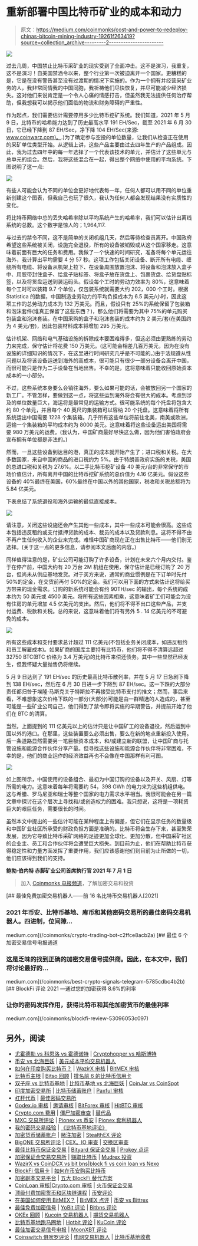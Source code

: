 # 重新部署中国比特币矿业的成本和动力

> 原文：<https://medium.com/coinmonks/cost-and-power-to-redeploy-chinas-bitcoin-mining-industry-19261f263419?source=collection_archive---------2----------------------->

![](img/84a92a1f064a6c35d2c3061a6d4ce64e.png)

过去几周，中国禁止比特币采矿业的现实受到了全面冲击。这不是演习，我重复，这不是演习！自美国禁酒令以来，整个行业第一次被迫离开一个国家。更糟糕的是，它是在没有警告甚至没有过渡期的情况下实施的。作为一个拥有并经营采矿业务的人，我非常同情我的中国同胞，我祈祷他们尽快恢复，并尽可能减少经济损失。这对他们来说肯定是一个令人心痛的情感打击，但虽然我无法提供任何治疗帮助，但我想我可以揭示他们面临的物流和财务障碍的严重性。

作为起点，我们需要估计需要停用多少比特币挖矿系统。我们知道，2021 年 5 月 9 日，比特币的哈希能力达到了历史最高水平 191 EH/Sec，截至 2021 年 6 月 30 日，它已经下降到 87 EH/Sec，净下降 104 EH/Sec(来源: [www.coinwarz.com)。](http://www.coinwarz.com).)为了确定参与空投的单位数量，让我们从检查正在使用的采矿单位类型开始。从逻辑上讲，这些产品主要由过去四年生产的产品组成。因此，我为过去四年中的每一年选择了一个代表该技术的单元，并估计了这些单元与总单元的组合。然后，我将这些混合在一起，得出整个网络中使用的平均系统。下图说明了这一点:

![](img/19c1885956d6382ae49df88341688765.png)

有些人可能会认为不同的单位会更好地代表每一年，任何人都可以用不同的单位重新创建这个图表，但我自己也玩了很久，我认为任何人都会发现结果没有实质性的变化。

将比特币网络中总的丢失哈希率除以平均系统产生的哈希率，我们可以估计出离线系统的总数。这个数字是惊人的；1,964,117.

与过去的禁令不同，这不是简单的关闭机组几天，然后等待检查员离开。中国政府希望这些系统被关闭，设施完全退役，所有的设备被销毁或从这个国家移走。这意味着前面有巨大的任务和费用。我做了一个快速的时间研究，准备将每个单元运往海外，我计算出平均需要 4 分 57 秒。这项工作包括关闭设备、断开所有电缆、缠绕所有电缆、将设备从机架上拉下、在设备周围放置泡沫、将设备和泡沫放入盒子中、用胶带封住盒子、给盒子贴标签、将盒子放在货盘上、包裹货盘、给货盘贴标签，以及将货盘运送到装运码头。假设每个工时的劳动力效率为 80%，这意味着每个工时可以装箱 9.7 个单位，仅包装系统就需要大约 202，000 个工时。根据 Statistica 的数据，中国制造业劳动力的平均负担成本为 6.5 美元/小时，因此这项工作的总劳动力成本为 132 万美元。而且，假设只有 25%的系统保留了包装箱和泡沫套件(谁真正保留了这些东西？)，那么他们将需要为其中 75%的单元购买包装盒和泡沫套装。在中国采购的盒子和泡沫套装的成本约为 2 美元/套(在美国约为 4 美元/套)，因此包装材料成本将增加 295 万美元。

估计机架、网络和电气基础设施的拆除成本要困难得多，但这必须由更熟练的劳动力来完成，保守估计将花费 150 万美元。(这可能会相差几百万美元，因为在没有设施的详细知识的情况下，在这里进行时间研究几乎是不可能的。)由于法规遵从性问题以及将该设备运送到海外的高成本，很可能只有很少一部分设备会离开中国，而很可能只是作为二手设备在当地出售。不幸的是，这将意味着只能收回原始资本成本的一小部分。

不过，这些系统本身要么会销往海外，要么如果可能的话，会被放回另一个国家的新工厂。不管怎样，要做到这一点，将这些运到海外将会有很大的成本。考虑到涉及的单位数量巨大，海运将是最常见的运输方式。很可能系统的每个托盘将包含大约 80 个单元，并且每个 40 英尺的集装箱可以容纳 20 个托盘。这意味着将所有系统运出中国需要 1228 个集装箱。几乎所有这些单位将前往北美，南美或欧洲，运输一个集装箱的平均成本约为 8000 美元。这意味着将这些设备运出美国将需要 980 万美元的运费。(我认为，中国矿商最好尽快这么做，因为他们害怕政府会宣布拥有单位都是非法的。)

然而，一旦这些设备到达目的港，真正的成本就开始产生了；进口税和关税。在大多数国家，来自中国的商品的进口税约为 5%。由于特朗普政府实施的关税，美国的总进口税和关税为 27.6%。以二手比特币挖矿设备 40 美元/台的非常保守的市场价值估计，所有离开中国的比特币挖矿系统的总价值为 4.16 亿美元。假设这些设备的 40%最终在美国，60%最终在中国以外的其他国家，税收和关税总额将为 5.84 亿美元。

下表总结了系统退役和海外运输的最低直接成本。

![](img/701351b7427469d30578543d81299ba1.png)

请注意，关闭这些设施还会产生其他一些成本，其中一些成本可能会很高。这些成本包括违反租约或支付抵押贷款的成本、裁员的成本以及贷款利息。这将不得不由不再产生任何收入的企业来完成。难怪中国矿商现在正在出售比特币——他们别无选择。(关于这一点的更多信息，请参阅本文后面的内容。)

同样值得注意的是，矿业公司可能订购了许多设备，计划在未来六个月内交付。鉴于在停产前，中国大约有 20 万台 2M 机组在使用，保守估计是已经订购了 20 万台，但尚未从供应基地发货。对于买方来说，通常的商业惯例是在下订单时先付 50%的定金，在交货前再付 50%的定金。我们可以用下面的方式来估计这将给买方带来的现金需求。订购的新系统可能会有约 90TH/sec 的输出，每个系统的成本约为 50 美元或 4500 美元。将所有这些因素相乘，这意味着矿工们可能会为没有住房的单元增加 4.5 亿美元的支出。然后，他们将不得不出口这些产品，并支付运费、税款和关税。总的来说，这意味着他们将有另外 5 . 14 亿美元的不可避免的成本。

![](img/b70408afad60378e050a65623d550214.png)

所有这些成本和支付要求总计超过 111 亿美元(不包括业务关闭成本，如违反租约和员工解雇成本)。如果矿商的国库主要持有比特币，他们将不得不清算远超过 32750 BTC(BTC 价格为 3.4 万美元)的比特币来偿还债务。其中一些显然已经发生，但我怀疑大量抛售仍将继续。

5 月 9 日达到了 191 EH/sec 的历史最高比特币散列率，并在 5 月 17 日急剧下降到 138 EH/sec，然后在 6 月 30 日进一步下降到 87 EH/sec。这一下跌的大部分责任都归咎于埃隆·马斯克关于特斯拉不再接受比特币支付的推文；然而，事后来看，不难想象这次价格下跌的一部分(大部分)可能是由一群精选的人造成的，甚至可能是一些矿业公司自己，他们得到了禁令即将实施的早期警告，并提前开始了他们在 BTC 的清算。

当然，上面提到的 111 亿美元以上的估计只是让中国矿工的设备退役，然后运到中国以外的港口。在那里，这些装置要么必须出售，要么在新的地点重新投入使用。后一条道路显然需要另一笔巨额资本成本，和/或建立新的联盟，让中国矿商与托管设施和能源合作伙伴分享产量。但寻找这些设施和能源合作伙伴将非常困难，不幸的是，他们的商业运作的经济效益再也不会像在中国那样有利可图。

![](img/8745f68f0809c0e24db63d97c5ac7e6f.png)

如上图所示，中国使用的设备组合、最初为中国订购的设备以及开关、风扇、灯等所需的电力。这意味着每年将需要约 54，398 GWh 的电力来为这些机组供电。这与希腊、罗马尼亚和瑞士等整个国家的电力需求水平相当。我很可能会在另一篇文章中探讨在这个层次上寻找和/或创造权力的困难。我只想说，这将是一项耗资巨大的艰巨任务，需要很长的时间。

虽然本文中提出的一些估计可能在某种程度上有偏差，但它们在显示任务的数量级和中国矿业社区所承受的财政负担方面是准确的。比特币将会生存下来，甚至繁荣发展，因为它导致比特币采矿网络的足迹更加全球化、更加分散，但中国采矿社区的企业主、员工和合作伙伴将会遭受巨大损失。到目前为止，他们在帮助比特币获得稳定性和力量方面发挥了重要作用，我们应该感谢他们到目前为止所做的一切，他们应该得到我们的支持。

**鲍勃·伯内特
赤脚矿业公司首席执行官
2021 年 7 月 1 日**

> 加入 [Coinmonks 电报频道](https://t.me/coincodecap)，了解加密交易和投资

[](/coinmonks/crypto-trading-bot-c2ffce8acb2a) [## 最佳免费加密交易机器人——前 16 名比特币交易机器人[2021]

### 2021 年币安、比特币基地、库币和其他密码交易所的最佳密码交易机器人。四进制，位间隙…

medium.com](/coinmonks/crypto-trading-bot-c2ffce8acb2a) [](/coinmonks/best-crypto-signals-telegram-5785cdbc4b2b) [## 最佳 6 个加密交易信号电报通道

### 这是乏味的找到正确的加密交易信号提供商。因此，在本文中，我们将讨论最好的…

medium.com](/coinmonks/best-crypto-signals-telegram-5785cdbc4b2b) [](/coinmonks/blockfi-review-53096053c097) [## BlockFi 评论 2021 —通过您的加密获得 8.6%的利率

### 让你的密码发挥作用，获得比特币和其他加密货币的最佳利率

medium.com](/coinmonks/blockfi-review-53096053c097) 

## 另外，阅读

*   [尤霍德勒 vs 科恩洛 vs 霍德诺特](/coinmonks/youhodler-vs-coinloan-vs-hodlnaut-b1050acde55a) | [Cryptohopper vs 哈斯博特](https://blog.coincodecap.com/cryptohopper-vs-haasbot)
*   [币安 vs 北海巨妖](https://blog.coincodecap.com/binance-vs-kraken) | [美元成本平均交易机器人](https://blog.coincodecap.com/pionex-dca-bot)
*   [如何在印度购买比特币？](/coinmonks/buy-bitcoin-in-india-feb50ddfef94) | [WazirX 审核](/coinmonks/wazirx-review-5c811b074f5b) | [BitMEX 审核](https://blog.coincodecap.com/bitmex-review)
*   [比特币主根](https://blog.coincodecap.com/bitcoin-taproot) | [Bitso 回顾](https://blog.coincodecap.com/bitso-review) | [排名前 6 的比特币信用卡](/coinmonks/bitcoin-credit-card-bc8ab6f377c6)
*   [双子座 vs 比特币基地](https://blog.coincodecap.com/gemini-vs-coinbase) | [比特币基地 vs 北海巨妖](https://blog.coincodecap.com/kraken-vs-coinbase) | [CoinJar vs CoinSpot](https://blog.coincodecap.com/coinspot-vs-coinjar)
*   [印度加密交易所](/coinmonks/bitcoin-exchange-in-india-7f1fe79715c9) | [比特币储蓄账户](/coinmonks/bitcoin-savings-account-e65b13f92451) | [Paxful 审核](/coinmonks/paxful-review-4daf2354ab70)
*   [杠杆代币](/coinmonks/leveraged-token-3f5257808b22) | [最佳密码交易所](/coinmonks/crypto-exchange-dd2f9d6f3769)
*   [Godex.io 审核](/coinmonks/godex-io-review-7366086519fb) | [邀请审核](/coinmonks/invity-review-70f3030c0502) | [BitForex 审核](/coinmonks/bitforex-review-c4bb28d9e271) | [HitBTC 审核](/coinmonks/hitbtc-review-c5143c5d53c2)
*   [Crypto.com 费用](/coinmonks/binance-fees-8588ec17965) | [僵尸加密审查](/coinmonks/botcrypto-review-2021-build-your-own-trading-bot-coincodecap-6b8332d736c7) | [替代品](https://blog.coincodecap.com/crypto-com-alternatives)
*   [MXC 交易所评论](/coinmonks/mxc-exchange-review-3af0ec1cba8c) | [Pionex vs 币安](https://blog.coincodecap.com/pionex-vs-binance) | [Pionex 套利机器人](https://blog.coincodecap.com/pionex-arbitrage-bot)
*   [我的密码交易经验](/coinmonks/my-experience-with-crypto-copy-trading-d6feb2ce3ac5) | [《比特币基地评论》](/coinmonks/coinbase-review-6ef4e0f56064)
*   [加密货币储蓄账户](/coinmonks/cryptocurrency-savings-accounts-be3bc0feffbf) | [赌注加密](https://blog.coincodecap.com/staking-crypto) | [StealthEX 评论](/coinmonks/stealthex-review-396c67309988)
*   [BigONE 交易所评论](/coinmonks/bigone-exchange-review-64705d85a1d4) | [CEX。IO 审查](https://blog.coincodecap.com/cex-io-review) | [交换区审查](/coinmonks/swapzone-review-crypto-exchange-data-aggregator-e0ad78e55ed7)
*   [最佳比特币保证金交易](/coinmonks/bitcoin-margin-trading-exchange-bcbfcbf7b8e3) | [Bityard 保证金交易](https://blog.coincodecap.com/bityard-margin-trading) | [Prokey 点评](/coinmonks/prokey-review-26611173c13c)
*   [加密保证金交易交易所](/coinmonks/crypto-margin-trading-exchanges-428b1f7ad108) | [赚取比特币](/coinmonks/earn-bitcoin-6e8bd3c592d9) | [Mudrex 投资](https://blog.coincodecap.com/mudrex-invest-review-the-best-way-to-invest-in-crypto)
*   [WazirX vs CoinDCX vs bit bns](/coinmonks/wazirx-vs-coindcx-vs-bitbns-149f4f19a2f1)|[block fi vs coin loan vs Nexo](/coinmonks/blockfi-vs-coinloan-vs-nexo-cb624635230d)
*   [BlockFi 信用卡](https://blog.coincodecap.com/blockfi-credit-card) | [如何在币安购买比特币](https://blog.coincodecap.com/buy-bitcoin-binance)
*   [加密副本交易平台](/coinmonks/top-10-crypto-copy-trading-platforms-for-beginners-d0c37c7d698c) | [五大 BlockFi 替代方案](https://blog.coincodecap.com/blockfi-alternatives)
*   [CoinLoan 审核](/coinmonks/coinloan-review-18128b9badc4)|[Crypto.com 审核](/coinmonks/crypto-com-review-f143dca1f74c) | [火币保证金交易](/coinmonks/huobi-margin-trading-b3b06cdc1519)
*   [顶级付费加密货币和区块链课程](https://blog.coincodecap.com/blockchain-courses) | [币安评论](/coinmonks/binance-review-ee10d3bf3b6e)
*   [在美国如何使用 BitMEX？](https://blog.coincodecap.com/use-bitmex-in-usa) | [BitMEX 点评](https://blog.coincodecap.com/bitmex-review) | [币安 vs Bittrex](https://blog.coincodecap.com/binance-vs-bittrex)
*   [最佳免费加密信号](https://blog.coincodecap.com/free-crypto-signals) | [YoBit 评论](/coinmonks/yobit-review-175464162c62) | [Bitbns 评论](/coinmonks/bitbns-review-38256a07e161)
*   [OKEx 回顾](/coinmonks/okex-review-6b369304110f) | [Kucoin 交易机器人](/coinmonks/kucoin-trading-bot-automate-your-trades-8cf0ca2138e0) | [期货交易机器人](/coinmonks/futures-trading-bots-5a282ccee3f5)
*   [比特币基地跑马圈地](https://blog.coincodecap.com/coinbase-staking) | [Hotbit 评论](/coinmonks/hotbit-review-cd5bec41dafb) | [KuCoin 评论](https://blog.coincodecap.com/kucoin-review)
*   [最佳加密交易信号电报](/coinmonks/best-crypto-signals-telegram-5785cdbc4b2b) | [MoonXBT 评论](/coinmonks/moonxbt-review-6e4ab26d037)
*   [Coinswitch 俱吠罗评论](/coinmonks/coinswitch-kuber-review-1a8dc5c7a739) | [电网交易机器人](https://blog.coincodecap.com/grid-trading) | [比特币基地收费](/coinmonks/coinbase-fees-831e77d4f2c5)